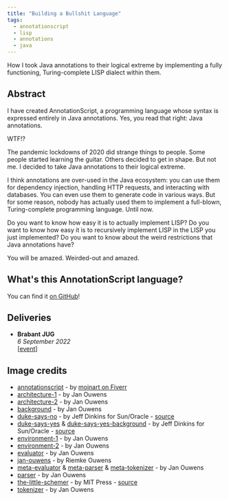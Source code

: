 ```yaml
---
title: "Building a Bullshit Language"
tags:
  - annotationscript
  - lisp
  - annotations
  - java
---
```


How I took Java annotations to their logical extreme by implementing a fully functioning, Turing-complete LISP dialect within them.

## Abstract

I have created AnnotationScript, a programming language whose syntax is expressed entirely in Java annotations. Yes, you read that right: Java annotations.

WTF!?

The pandemic lockdowns of 2020 did strange things to people. Some people started learning the guitar. Others decided to get in shape. But not me. I decided to take Java annotations to their logical extreme.

I think annotations are over-used in the Java ecosystem: you can use them for dependency injection, handling HTTP requests, and interacting with databases. You can even use them to generate code in various ways. But for some reason, nobody has actually used them to implement a full-blown, Turing-complete programming language. Until now.

Do you want to know how easy it is to actually implement LISP? Do you want to know how easy it is to recursively implement LISP in the LISP you just implemented? Do you want to know about the weird restrictions that Java annotations have?

You will be amazed. Weirded-out and amazed.

## What's this AnnotationScript language?

You can find it [on GitHub](https://github.com/jqno/AnnotationScript)!

## Deliveries

- **Brabant JUG**
  <br>
  _6 September 2022_
  <br>
  [[event](https://twitter.com/BrabantJug/status/1556653234726518785)]

## Image credits

- [annotationscript](/talks/slides/bullshitlanguage/images/annotationscript.png) - by [moinart on Fiverr](https://www.fiverr.com/moinart)
- [architecture-1](/talks/slides/bullshitlanguage/images/architecture-1.png) - by Jan Ouwens
- [architecture-2](/talks/slides/bullshitlanguage/images/architecture-2.png) - by Jan Ouwens
- [background](/talks/slides/bullshitlanguage/images/background.png) - by Jan Ouwens
- [duke-says-no](/talks/slides/bullshitlanguage/images/duke-says-no.png) - by Jeff Dinkins for Sun/Oracle - [source](https://wiki.openjdk.org/display/duke/Gallery)
- [duke-says-yes](/talks/slides/bullshitlanguage/images/duke-says-yes.png) & [duke-says-yes-background](/talks/slides/bullshitlanguage/images/duke-says-yes-background.png) - by Jeff Dinkins for Sun/Oracle - [source](https://wiki.openjdk.org/display/duke/Gallery)
- [environment-1](/talks/slides/bullshitlanguage/images/environment-1.png) - by Jan Ouwens
- [environment-2](/talks/slides/bullshitlanguage/images/environment-2.png) - by Jan Ouwens
- [evaluator](/talks/slides/bullshitlanguage/images/evaluator.png) - by Jan Ouwens
- [jan-ouwens](/talks/slides/bullshitlanguage/images/jan-ouwens.jpg) - by Riemke Ouwens
- [meta-evaluator](/talks/slides/bullshitlanguage/images/meta-evaluator.png) & [meta-parser](/talks/slides/bullshitlanguage/images/meta-parser.png) & [meta-tokenizer](/talks/slides/bullshitlanguage/images/meta-tokenizer.png) - by Jan Ouwens
- [parser](/talks/slides/bullshitlanguage/images/parser.png) - by Jan Ouwens
- [the-little-schemer](/talks/slides/bullshitlanguage/images/the-little-schemer.jpg) - by MIT Press - [source](https://sicm.mitpress.mit.edu/books/little-schemer-fourth-edition)
- [tokenizer](/talks/slides/bullshitlanguage/images/tokenizer.png) - by Jan Ouwens
